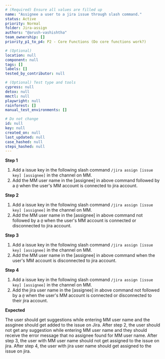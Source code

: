 ```yaml
---
# (Required) Ensure all values are filled up
name: "Assignee a user to a jira issue through slash command."
status: Active
priority: Normal
folder: Jira-assign
authors: "@arush-vashishtha"
team_ownership: []
priority_p1_to_p4: P2 - Core Functions (Do core functions work?)

# (Optional)
location: null
component: null
tags: []
labels: []
tested_by_contributor: null

# (Optional) Test type and tools
cypress: null
detox: null
mmctl: null
playwright: null
rainforest: []
manual_test_environments: []

# Do not change
id: null
key: null
created_on: null
last_updated: null
case_hashed: null
steps_hashed: null
---
```


**Step 1**

1. Add a issue key in the following slash command `/jira assign [issue key] [assignee]` in the channel on MM.
2. Add the MM user name in the [assignee] in above command followed by a `@` when the user's MM account is connected to jira account.

**Step 2**

1. Add a issue key in the following slash command `/jira assign [issue key] [assignee]` in the channel on MM.
2. Add the MM user name in the [assignee] in above command not followed by a `@` when the user's MM account is connected or disconnected to jira account.

**Step 3**

1. Add a issue key in the following slash command `/jira assign [issue key] [assignee]` in the channel on MM.
2. Add the MM user name in the [assignee] in above command when the user's MM account is disconnected to jira account.

**Step 4**

1. Add a issue key in the following slash command `/jira assign [issue key] [assignee]` in the channel on MM.
2. Add the jira user name in the [assignee] in above command not followed by a `@` when the user's MM account is connected or disconnected to their jira account.

**Expected**

The user should get suggestions while entering MM user name and the assginee should get added to the issue on Jira.
After step 2, the user should not get any suggestion while entering MM user name and they should receive the error message that no assignee found for MM user name.
After step 3, the user with MM user name should not get assigned to the issue on jira.
After step 4, the user with jira user name should get assigned to the issue on jira.